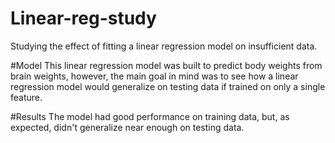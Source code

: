 # Linear-reg-study
Studying the effect of fitting a linear regression model on insufficient data.

#Model
This linear regression model was built to predict body weights from brain weights, however, the main goal in mind was to see how a linear regression model would generalize on testing data if trained on only a single feature. 

#Results
The model had good performance on training data, but, as expected, didn't generalize near enough on testing data.
